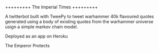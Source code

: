 +++++++++ The Imperial Times +++++++++

A twitterbot built with TweePy to tweet warhammer 40k flavoured quotes generated using a body of existing quotes from the 
warhammer universe usign a simple markov chain model.

Deployed as an app on Heroku

The Emperor Protects